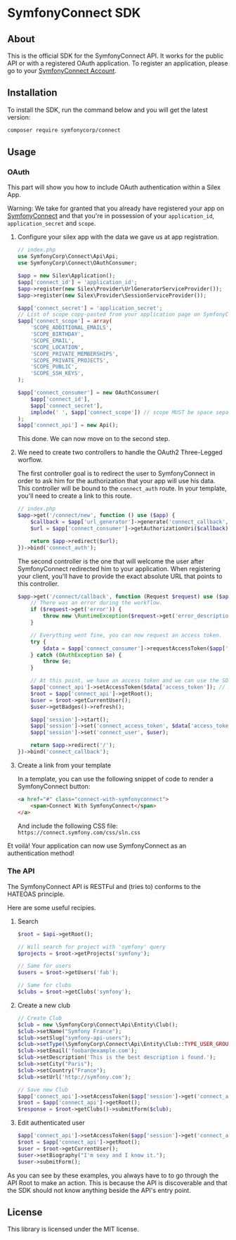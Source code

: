 # SymfonyConnect SDK

## About

This is the official SDK for the SymfonyConnect API. It works for the public
API or with a registered OAuth application. To register an application, please
go to your [SymfonyConnect Account](https://connect.symfony.com).

## Installation

To install the SDK, run the command below and you will get the latest version:

```bash
composer require symfonycorp/connect
```

## Usage

### OAuth

This part will show you how to include OAuth authentication within a Silex App.

Warning: We take for granted that you already have registered your app on
[SymfonyConnect](https://connect.symfony.com) and that you're in
possession of your `application_id`, `application_secret` and `scope`.

1. Configure your silex app with the data we gave us at app registration.

    ```php
    // index.php
    use SymfonyCorp\Connect\Api\Api;
    use SymfonyCorp\Connect\OAuthConsumer;
    
    $app = new Silex\Application();
    $app['connect_id'] = 'application_id';
    $app->register(new Silex\Provider\UrlGeneratorServiceProvider());
    $app->register(new Silex\Provider\SessionServiceProvider());
    
    $app['connect_secret'] = 'application_secret';
    // List of scope copy-pasted from your application page on SymfonyConnect
    $app['connect_scope'] = array(
        'SCOPE_ADDITIONAL_EMAILS',
        'SCOPE_BIRTHDAY',
        'SCOPE_EMAIL',
        'SCOPE_LOCATION',
        'SCOPE_PRIVATE_MEMBERSHIPS',
        'SCOPE_PRIVATE_PROJECTS',
        'SCOPE_PUBLIC',
        'SCOPE_SSH_KEYS',
    );
    
    $app['connect_consumer'] = new OAuthConsumer(
        $app['connect_id'],
        $app['connect_secret'],
        implode(' ', $app['connect_scope']) // scope MUST be space separated
    );
    $app['connect_api'] = new Api();
    ```

    This done. We can now move on to the second step.

2. We need to create two controllers to handle the OAuth2 Three-Legged worflow.

   The first controller goal is to redirect the user to SymfonyConnect in
   order to ask him for the authorization that your app will use his data. This
   controller will be bound to the `connect_auth` route. In your template,
   you'll need to create a link to this route.

    ```php
    // index.php
    $app->get('/connect/new', function () use ($app) {
        $callback = $app['url_generator']->generate('connect_callback', array(), true);
        $url = $app['connect_consumer']->getAuthorizationUri($callback);

        return $app->redirect($url);
    })->bind('connect_auth');
    ```

    The second controller is the one that will welcome the user after
    SymfonyConnect redirected him to your application. When registering your
    client, you'll have to provide the exact absolute URL that points to this
    controller.

    ```php
    $app->get('/connect/callback', function (Request $request) use ($app) {
        // There was an error during the workflow.
        if ($request->get('error')) {
            throw new \RuntimeException($request->get('error_description'));
        }

        // Everything went fine, you can now request an access token.
        try {
            $data = $app['connect_consumer']->requestAccessToken($app['url_generator']->generate('connect_callback', array(), true), $request->get('code'));
        } catch (OAuthException $e) {
            throw $e;
        }

        // At this point, we have an access token and we can use the SDK to request the API
        $app['connect_api']->setAccessToken($data['access_token']); // All further request will be done with this access token
        $root = $app['connect_api']->getRoot();
        $user = $root->getCurrentUser();
        $user->getBadges()->refresh();

        $app['session']->start();
        $app['session']->set('connect_access_token', $data['access_token']);
        $app['session']->set('connect_user', $user);

        return $app->redirect('/');
    })->bind('connect_callback');
    ```

3. Create a link from your template

   In a template, you can use the following snippet of code to render a
   SymfonyConnect button:

    ```html
    <a href="#" class="connect-with-symfonyconnect">
        <span>Connect With SymfonyConnect</span>
    </a>
    ```

   And include the following CSS file: `https://connect.symfony.com/css/sln.css`

Et voilà! Your application can now use SymfonyConnect as an authentication
method!

### The API

The SymfonyConnect API is RESTFul and (tries to) conforms to the HATEOAS
principle.

Here are some useful recipies.

1. Search

    ```php
    $root = $api->getRoot();
    
    // Will search for project with 'symfony' query
    $projects = $root->getProjects('symfony');

    // Same for users
    $users = $root->getUsers('fab');

    // Same for clubs
    $clubs = $root->getClubs('symfony');
    ```

2. Create a new club

    ```php
    // Create Club
    $club = new \SymfonyCorp\Connect\Api\Entity\Club();
    $club->setName("Symfony France");
    $club->setSlug("symfony-api-users");
    $club->setType(\SymfonyCorp\Connect\Api\Entity\Club::TYPE_USER_GROUP);
    $club->setEmail('foobar@example.com');
    $club->setDescription('This is the best description i found.');
    $club->setCity("Paris");
    $club->setCountry("France");
    $club->setUrl('http://symfony.com');
    
    // Save new Club
    $app['connect_api']->setAccessToken($app['session']->get('connect_access_token'));
    $root = $app['connect_api']->getRoot();
    $response = $root->getClubs()->submitForm($club);
    ```

3. Edit authenticated user

    ```php
    $app['connect_api']->setAccessToken($app['session']->get('connect_access_token'));
    $root = $app['connect_api']->getRoot();
    $user = $root->getCurrentUser();
    $user->setBiography("I'm sexy and I know it.");
    $user->submitForm();
    ```

As you can see by these examples, you always have to to go through the API Root
to make an action. This is because the API is discoverable and that the SDK
should not know anything beside the API's entry point.

## License

This library is licensed under the MIT license.
